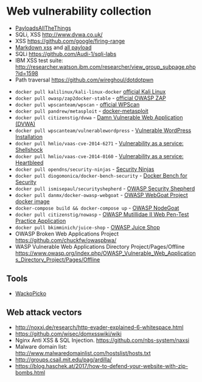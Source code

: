# Web vulnerability collection

- [PayloadsAllTheThings](https://github.com/swisskyrepo/PayloadsAllTheThings)
- SQLi, XSS http://www.dvwa.co.uk/
- XSS https://github.com/google/firing-range
- [Markdown xss](https://github.com/showdownjs/showdown/wiki/Markdown's-XSS-Vulnerability-(and-how-to-mitigate-it)) and [all payload](https://github.com/cujanovic/Markdown-XSS-Payloads/blob/master/Markdown-XSS-Payloads.txt)
- SQLi https://github.com/Audi-1/sqli-labs
- IBM XSS test suite: http://researcher.watson.ibm.com/researcher/view_group_subpage.php?id=1598
- Path traversal https://github.com/wireghoul/dotdotpwn


* `docker pull kalilinux/kali-linux-docker` [official Kali Linux](https://hub.docker.com/r/kalilinux/kali-linux-docker/)
* `docker pull owasp/zap2docker-stable` - [official OWASP ZAP](https://github.com/zaproxy/zaproxy)
* `docker pull wpscanteam/wpscan` - [official WPScan](https://hub.docker.com/r/wpscanteam/wpscan/)
* `docker pull pandrew/metasploit` - [docker-metasploit](https://hub.docker.com/r/pandrew/metasploit/)
* `docker pull citizenstig/dvwa` - [Damn Vulnerable Web Application (DVWA)](https://hub.docker.com/r/citizenstig/dvwa/)
* `docker pull wpscanteam/vulnerablewordpress` - [Vulnerable WordPress Installation](https://hub.docker.com/r/wpscanteam/vulnerablewordpress/)
* `docker pull hmlio/vaas-cve-2014-6271` - [Vulnerability as a service: Shellshock](https://hub.docker.com/r/hmlio/vaas-cve-2014-6271/)
* `docker pull hmlio/vaas-cve-2014-0160` - [Vulnerability as a service: Heartbleed](https://hub.docker.com/r/hmlio/vaas-cve-2014-0160/)
* `docker pull opendns/security-ninjas` - [Security Ninjas](https://hub.docker.com/r/opendns/security-ninjas/)
* `docker pull diogomonica/docker-bench-security` - [Docker Bench for Security](https://hub.docker.com/r/diogomonica/docker-bench-security/)
* `docker pull ismisepaul/securityshepherd` - [OWASP Security Shepherd](https://hub.docker.com/r/ismisepaul/securityshepherd/)
* `docker pull danmx/docker-owasp-webgoat` - [OWASP WebGoat Project docker image](https://hub.docker.com/r/danmx/docker-owasp-webgoat/)
* `docker-compose build && docker-compose up` - [OWASP NodeGoat](https://github.com/owasp/nodegoat#option-3---run-nodegoat-on-docker)
* `docker pull citizenstig/nowasp` - [OWASP Mutillidae II Web Pen-Test Practice Application](https://hub.docker.com/r/citizenstig/nowasp/)
* `docker pull bkimminich/juice-shop` - [OWASP Juice Shop](https://github.com/bkimminich/juice-shop#docker-container--)
* OWASP Broken Web Applications Project https://github.com/chuckfw/owaspbwa/
* WASP Vulnerable Web Applications Directory Project/Pages/Offline https://www.owasp.org/index.php/OWASP_Vulnerable_Web_Applications_Directory_Project/Pages/Offline

## Tools 
- [WackoPicko](https://github.com/adamdoupe/WackoPicko)

## Web attack vectors

- http://noxxi.de/research/http-evader-explained-6-whitespace.html
- https://github.com/wisec/domxsswiki/wiki
- Nginx Anti XSS & SQL Injection. https://github.com/nbs-system/naxsi
- Malware domain list: http://www.malwaredomainlist.com/hostslist/hosts.txt
- http://groups.csail.mit.edu/pag/ardilla/
- https://blog.haschek.at/2017/how-to-defend-your-website-with-zip-bombs.html
